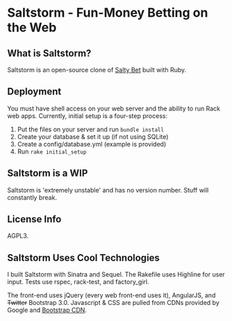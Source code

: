 # Saltstorm - Fun-Money Betting on the Web

## What is Saltstorm?
Saltstorm is an open-source clone of <a href='http://www.saltybet.com'>Salty Bet</a> built with Ruby.

## Deployment
You must have shell access on your web server and the ability to run Rack web apps. Currently, initial setup is a four-step process:
1. Put the files on your server and run `bundle install`
2. Create your database & set it up (if not using SQLite)
3. Create a config/database.yml (example is provided)
4. Run `rake initial_setup`

## Saltstorm is a WIP
Saltstorm is 'extremely unstable' and has no version number. Stuff will constantly break.

## License Info
AGPL3.

## Saltstorm Uses Cool Technologies
I built Saltstorm with Sinatra and Sequel. The Rakefile uses Highline for user input. Tests use rspec, rack-test, and factory\_girl.

The front-end uses jQuery (every web front-end uses it), AngularJS, and ~~Twitter~~ Bootstrap 3.0. Javascript & CSS are pulled from CDNs provided by Google and <a href='http://bootstrapcdn.com'>Bootstrap CDN</a>.


